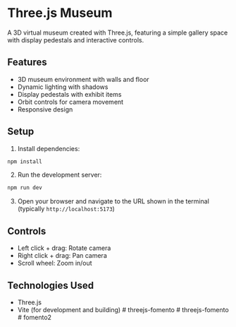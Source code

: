 # Three.js Museum

A 3D virtual museum created with Three.js, featuring a simple gallery space with display pedestals and interactive controls.

## Features

- 3D museum environment with walls and floor
- Dynamic lighting with shadows
- Display pedestals with exhibit items
- Orbit controls for camera movement
- Responsive design

## Setup

1. Install dependencies:
```bash
npm install
```

2. Run the development server:
```bash
npm run dev
```

3. Open your browser and navigate to the URL shown in the terminal (typically `http://localhost:5173`)

## Controls

- Left click + drag: Rotate camera
- Right click + drag: Pan camera
- Scroll wheel: Zoom in/out

## Technologies Used

- Three.js
- Vite (for development and building) #   t h r e e j s - f o m e n t o  
 #   t h r e e j s - f o m e n t o  
 #   f o m e n t o 2  
 